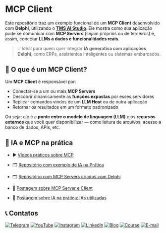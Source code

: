 # MCP Client

Este repositório traz um exemplo funcional de um **MCP Client** desenvolvido com **Delphi**, utilizando o **[TMS AI Studio](https://www.tmssoftware.com/site/tmsaistudio.asp)**. Ele mostra como sua aplicação pode se comunicar com **MCP Servers** (sejam próprios ou de terceiros) e, assim, conectar **LLMs a dados e funcionalidades reais**.

> 💡 Ideal para quem quer integrar **IA generativa com aplicações Delphi**, como ERPs, assistentes inteligentes ou sistemas embarcados.


## 📌 O que é um MCP Client?

Um **MCP Client** é responsável por:
- Conectar-se a um ou mais **MCP Servers**
- Descobrir dinamicamente as **funções expostas** por esses servidores
- Replicar comandos vindos de um **LLM Host** ou de outra aplicação
- Retornar os resultados em um formato padronizado

Ou seja: ele é a **ponte entre o modelo de linguagem (LLM)** e os **recursos externos** que você quer disponibilizar — como leitura de arquivos, acesso a banco de dados, APIs, etc.

## 🔗 IA e MCP na prática
- ▶️ [Vídeos práticos sobre MCP](https://www.youtube.com/watch?v=G7H9_hGQ3Q8&list=PLLHSz4dOnnN237tIxJI10E5cy1dgXJxgP)

- 🗂️ [Repositório com exemplo de IA na Prática](https://github.com/Code4Delphi/ia-na-pratica)

- 🗂️ [Repositório com MCP Servers criados com Delphi](https://github.com/Code4Delphi/mcp-servers)

- 🌟 [Postagem sobre MCP Server e Client](https://code4delphi.com.br/blog/mcp/)

- 🌟 [Postagem sobre IA na prática: IAs utilizadas](https://code4delphi.com.br/blog/ia-na-pratica-ias-utilizadas/)

## 📞 Contatos
[![Telegram](https://img.shields.io/badge/Telegram-Join-blue?logo=telegram)](https://t.me/Code4Delphi)
[![YouTube](https://img.shields.io/badge/YouTube-Join-red?logo=youtube&logoColor=red)](https://www.youtube.com/@code4delphi)
[![Instagram](https://img.shields.io/badge/Intagram-Follow-red?logo=instagram&logoColor=pink)](https://www.instagram.com/code4delphi/)
[![LinkedIn](https://img.shields.io/badge/LinkedIn-Connect-blue)](https://www.linkedin.com/in/cesar-cardoso-dev)
[![Blog](https://img.shields.io/badge/Blog-Code4Delphi-F00?logo=delphi)](https://code4delphi.com.br/blog/)
[![Course](https://img.shields.io/badge/Course-Delphi-F00?logo=delphi)](https://go.hotmart.com/U81331747Y?dp=1)
[![E-mail](https://img.shields.io/badge/E--mail-Send-yellowgreen?logo=maildotru&logoColor=yellowgreen)](mailto:contato@code4delphi.com.br)
